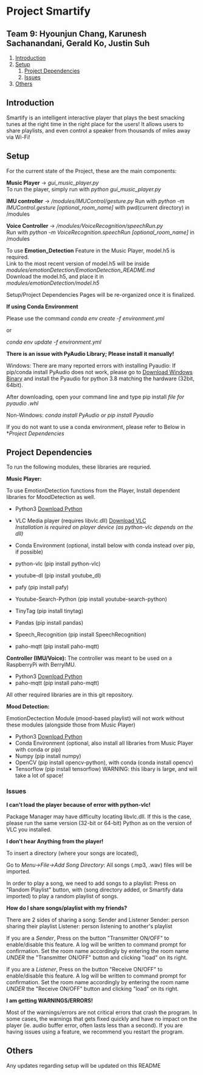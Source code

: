 # Project Smartify

## Team 9: Hyounjun Chang, Karunesh Sachanandani, Gerald Ko, Justin Suh

1. [Introduction](#introduction)
2. [Setup](#paragraph1)
    1. [Project Dependencies](#subparagraph1)
    2. [Issues](#subparagraph2)
3. [Others](#paragraph2)

## Introduction <a name="introduction"></a>
Smartify is an intelligent interactive player that plays the best smacking tunes at the right time in the right place for the users! It allows users to share playlists, and even control a speaker from thousands of miles away via Wi-Fi!

## Setup <a name="paragraph1"></a>
For the current state of the Project, these are the main components:

**Music Player** -> *gui_music_player.py*  
To run the player, simply run with *python gui_music_player.py*

**IMU controller** -> */modules/IMUControl/gesture.py* 
Run with *python -m IMUControl.gesture [optional_room_name]* with pwd(current directory) in /modules

**Voice Controller** -> */modules/VoiceRecognition/speechRun.py*  
Run with *python -m VoiceRecognition.speechRun [optional_room_name]* in /modules 

To use **Emotion_Detection** Feature in the Music Player, model.h5 is required.  
Link to the most recent version of model.h5 will be inside *modules/emotionDetection/EmotionDetection_README.md*  
Download the model.h5, and place it in *modules/emotionDetection/model.h5*

Setup/Project Dependencies Pages will be re-organized once it is finalized.

**If using Conda Environment**

Please use the command
*conda env create -f environment.yml*

or 

*conda env update -f environment.yml*

**There is an issue with PyAudio Library; Please install it manually!**

Windows:
There are many reported errors with installing Pyaudio:
If pip/conda install PyAudio does not work, please go to 
[Download Windows Binary](https://www.lfd.uci.edu/~gohlke/pythonlibs/#pyaudio)
and install the Pyaudio for python 3.8 matching the hardware (32bit, 64bit).

After downloading, open your command line and type
pip install *file for pyaudio .whl*

Non-Windows:
*conda install PyAudio or pip install Pyaudio*

If you do not want to use a conda environment, please refer to Below in **Project Dependencies* 

## Project Dependencies <a name="subparagraph1"></a>

To run the following modules, these libraries are requried.

**Music Player:**
 
To use EmotionDetection functions from the Player, Install dependent libraries for MoodDetection as well.

- Python3 [Download Python](https://www.python.org/downloads/)
- VLC Media player (requires libvlc.dll) [Download VLC](https://www.videolan.org/vlc/)  
*Installation is required on player device (as python-vlc depends on the dll)*
 
- Conda Environment (optional, install below with conda instead over pip, if possible)
 
- python-vlc (pip install python-vlc)
- youtube-dl (pip install youtube_dl)
- pafy (pip install pafy)
- Youtube-Search-Python (pip install youtube-search-python)
- TinyTag (pip install tinytag)
- Pandas (pip install pandas)
- Speech_Recognition (pip install SpeechRecognition)
- paho-mqtt (pip install paho-mqtt)

**Controller (IMU/Voice):** 
The controller was meant to be used on a RaspberryPi with BerryIMU. 

- Python3 [Download Python](https://www.python.org/downloads/)
- paho-mqtt (pip install paho-mqtt)

All other required libraries are in this git repository.

**Mood Detection:**
 
EmotionDectection Module (mood-based playlist) will not work without these modules (alongside those from Music Player)
 
- Python3 [Download Python](https://www.python.org/downloads/)
- Conda Environment (optional, also install all libraries from Music Player with conda or pip)
- Numpy (pip install numpy)
- OpenCV (pip install opencv-python), with conda (conda install opencv)
- Tensorflow (pip install tensorflow) WARNING: this libary is large, and will take a lot of space!

### Issues <a name="subparagraph2"></a>
 
**I can't load the player because of error with python-vlc!**
 
Package Manager may have difficulty locating libvlc.dll. If this is the case, please run the same version (32-bit or 64-bit) Python as on the version of VLC you installed.
 
**I don't hear Anything from the player!**
 
To insert a directory (where your songs are located),
 
Go to *Menu->File->Add Song Directory*: All songs (.mp3, .wav) files will be imported.
 
In order to play a song, we need to add songs to a playlist: Press on "Random Playlist" button, with (song directory added, or Smartify data imported) to play a random playlist of songs.

**How do I share songs/playlist with my friends?**
 
There are 2 sides of sharing a song: Sender and Listener
Sender: person sharing their playlist
Listener: person listening to another's playlist

If you are a *Sender*, Press on the button "Transmitter ON/OFF" to enable/disable this feature. A log will be written to command prompt for confirmation.
Set the room name accordingly by entering the room name *UNDER* the "Transmitter ON/OFF" button and clicking "load" on its right.

If you are a *Listener*, Press on the button "Receive ON/OFF" to enable/disable this feature. A log will be written to command prompt for confirmation.
Set the room name accordingly by entering the room name *UNDER* the "Receive ON/OFF" button and clicking "load" on its right.

**I am getting WARNINGS/ERRORS!**
 
Most of the warnings/errors are not critical errors that crash the program. In some cases, the warnings that gets fixed quickly and have no impact on the player (ie. audio buffer error, often lasts less than a second). If you are having issues using a feature, we recommend you restart the program.

## Others <a name="paragraph2"></a>
Any updates regarding setup will be updated on this README
